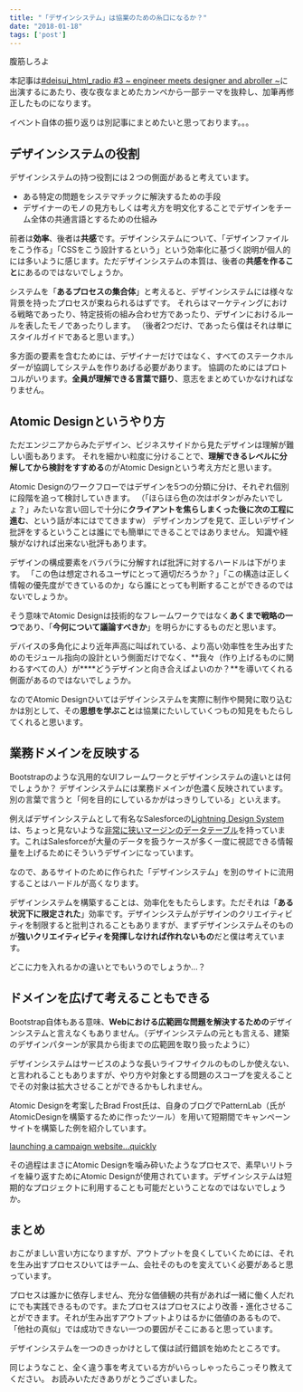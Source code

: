 ```yaml
---
title: "「デザインシステム」は協業のための糸口になるか？"
date: "2018-01-18"
tags: ['post']
---
```


腹筋しろよ

本記事は[#deisui\_html\_radio #3 ~ engineer meets designer and abroller ~](https://freshlive.tv/masup9/183858)に出演するにあたり、夜な夜なまとめたカンペから一部テーマを抜粋し、加筆再修正したものになります。

イベント自体の振り返りは別記事にまとめたいと思っております。。。

## デザインシステムの役割

デザインシステムの持つ役割には２つの側面があると考えています。

- ある特定の問題をシステマチックに解決するための手段
- デザイナーのモノの見方もしくは考え方を明文化することでデザインをチーム全体の共通言語とするための仕組み

前者は**効率**、後者は**共感**です。デザインシステムについて、「デザインファイルをこう作る」「CSSをこう設計するという」という効率化に基づく説明が個人的には多いように感じます。ただデザインシステムの本質は、後者の**共感を作ること**にあるのではないでしょうか。

システムを「**あるプロセスの集合体**」と考えると、デザインシステムには様々な背景を持ったプロセスが束ねられるはずです。 それらはマーケティングにおける戦略であったり、特定技術の組み合わせ方であったり、デザインにおけるルールを表したモノであったりします。 （後者2つだけ、であったら僕はそれは単にスタイルガイドであると思います。）

多方面の要素を含むためには、デザイナーだけではなく、すべてのステークホルダーが協調してシステムを作りあげる必要があります。 協調のためにはプロトコルがいります。**全員が理解できる言葉で語り**、意志をまとめていかなければなりません。

## Atomic Designというやり方

ただエンジニアからみたデザイン、ビジネスサイドから見たデザインは理解が難しい面もあります。 それを細かい粒度に分けることで、**理解できるレベルに分解してから検討をすすめる**のがAtomic Designという考え方だと思います。

Atomic Designのワークフローではデザインを5つの分類に分け、それぞれ個別に段階を追って検討していきます。 （「ほらほら色の次はボタンがみたいでしょ？」みたいな言い回しで十分に**クライアントを焦らしまくった後に次の工程に進む**、という話が本にはでてきますw） デザインカンプを見て、正しいデザイン批評をするということは誰にでも簡単にできることではありません。 知識や経験がなければ出来ない批評もあります。

デザインの構成要素をバラバラに分解すれば批評に対するハードルは下がります。 「この色は想定されるユーザにとって適切だろうか？」「この構造は正しく情報の優先度ができているのか」なら誰にとっても判断することができるのではないでしょうか。

そう意味でAtomic Designは技術的なフレームワークではなく**あくまで戦略の一つ**であり、「**今何について議論すべきか**」を明らかにするものだと思います。

デバイスの多角化により近年声高に叫ばれている、より高い効率性を生み出すためのモジュール指向の設計という側面だけでなく、**我々（作り上げるものに関わるすべての人）が****どうデザインと向き合えばよいのか？**を導いてくれる側面があるのではないでしょうか。

なのでAtomic Designひいてはデザインシステムを実際に制作や開発に取り込むかは別として、その**思想を学ぶこと**は協業にたいしていくつもの知見をもたらしてくれると思います。

## 業務ドメインを反映する

Bootstrapのような汎用的なUIフレームワークとデザインシステムの違いとは何でしょうか？ デザインシステムには業務ドメインが色濃く反映されています。別の言葉で言うと「何を目的にしているかがはっきりしている」といえます。

例えばデザインシステムとして有名なSalesforceの[Lightning Design System](https://www.lightningdesignsystem.com/)は、ちょっと見ないような[非常に狭いマージンのデータテーブル](https://www.lightningdesignsystem.com/components/data-tables)を持っています。これはSalesforceが大量のデータを扱うケースが多く一度に視認できる情報量を上げるためにそういうデザインになっています。

なので、あるサイトのために作られた「デザインシステム」を別のサイトに流用することはハードルが高くなります。

デザインシステムを構築することは、効率化をもたらします。ただそれは「**ある状況下に限定された**」効率です。デザインシステムがデザインのクリエイティビティを制限すると批判されることもありますが、まずデザインシステムそのものが**強いクリエイティビティを発揮しなければ作れないもの**だと僕は考えています。

どこに力を入れるかの違いとでもいうのでしょうか...？

## ドメインを広げて考えることもできる

Bootstrap自体もある意味、**Webにおける広範囲な問題を解決するための**デザインシステムと言えなくもありません。（デザインシステムの元とも言える、建築のデザインパターンが家具から街までの広範囲を取り扱ったように）

デザインシステムはサービスのような長いライフサイクルのものしか使えない、と言われることもありますが、やり方や対象とする問題のスコープを変えることでその対象は拡大させることができるかもしれません。

Atomic Designを考案したBrad Frost氏は、自身のブログでPatternLab（氏がAtomicDesignを構築するために作ったツール）を用いて短期間でキャンペーンサイトを構築した例を紹介しています。

[launching a campaign website…quickly](http://bradfrost.com/blog/post/launching-a-campaign-website-quickly/)

その過程はまさにAtomic Designを噛み砕いたようなプロセスで、素早いリトライを繰り返すためにAtomic Designが使用されています。デザインシステムは短期的なプロジェクトに利用することも可能だということなのではないでしょうか。

## まとめ

おこがましい言い方になりますが、アウトプットを良くしていくためには、それを生み出すプロセスひいてはチーム、会社そのものを変えていく必要があると思っています。

プロセスは誰かに依存しません、充分な価値観の共有があれば一緒に働く人だれにでも実践できるものです。またプロセスはプロセスにより改善・進化させることができます。それが生み出すアウトプットよりはるかに価値のあるもので、「他社の真似」では成功できない一つの要因がそこにあると思っています。

デザインシステムを一つのきっかけとして僕は試行錯誤を始めたところです。

同じようなこと、全く違う事を考えている方がいらっしゃったらこっそり教えてください。 お読みいただきありがとうございました。
